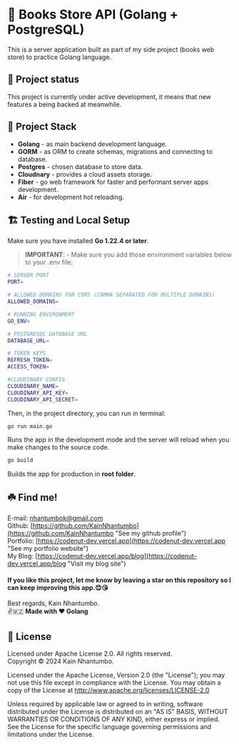 # 🌟 Books Store API (Golang + PostgreSQL)

This is a server application built as part of my side project (books web store) to practice Golang language.

## 🌠 Project status

This project is currently under active development, it means that new features a being backed at meanwhile.

## 🐾 Project Stack
- **Golang** - as main backend development language.
- **GORM** - as ORM to create schemas, migrations and connecting to database.
- **Postgres** - chosen database to store data.
- **Cloudnary** - provides a cloud assets storage.
- **Fiber** - go web framework for faster and performant server apps development.
- **Air** - for  development hot reloading.

## 🏗️ Testing and Local Setup

Make sure you have installed **Go 1.22.4 or later**.

> **IMPORTANT**: - Make sure you add those environment variables below to your .env file:

```bash
# SERVER PORT
PORT=

# ALLOWED DOMAINS FOR CORS (COMMA SEPARATED FOR MULTIPLE DOMAINS)
ALLOWED_DOMAINS=

# RUNNING ENVIRONMENT
GO_ENV=

# POSTGRESQL DATABASE URL
DATABASE_URL=

# TOKEN KEYS
REFRESH_TOKEN=
ACCESS_TOKEN=

#CLOUDINARY CONFIG
CLOUDINARY_NAME=
CLOUDINARY_API_KEY=
CLOUDINARY_API_SECRET=
```

Then, in the project directory, you can run in terminal:

```bash
go run main.go
```

Runs the app in the development mode and the server will reload when you make changes to the source code.

```bash
go build
```

Builds the app for production in **root folder**.

## ☘️ Find me!

E-mail: [nhantumbok@gmail.com](nhantumbok@gmail.com "Send an e-mail")\
Github: [https://github.com/KainNhantumbo](https://github.com/KainNhantumbo "See my github profile")\
Portfolio: [https://codenut-dev.vercel.app](https://codenut-dev.vercel.app "See my portfolio website")\
My Blog: [https://codenut-dev.vercel.app/blog](https://codenut-dev.vercel.app/blog "Visit my blog site")

#### If you like this project, let me know by leaving a star on this repository so I can keep improving this app.😊😘

Best regards, Kain Nhantumbo.\
✌️🇲🇿 **Made with ❤ Golang**

## 📜 License

Licensed under Apache License 2.0. All rights reserved.\
Copyright &copy; 2024 Kain Nhantumbo.

Licensed under the Apache License, Version 2.0 (the "License"); you may not use this file except in compliance with the License. You may obtain a copy of the License at http://www.apache.org/licenses/LICENSE-2.0

Unless required by applicable law or agreed to in writing, software distributed under the License is distributed on an "AS IS" BASIS, WITHOUT WARRANTIES OR CONDITIONS OF ANY KIND, either express or implied. See the License for the specific language governing permissions and limitations under the License.
